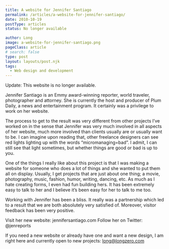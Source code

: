 ```yaml
---
title: A website for Jennifer Santiago
permalink: /articles/a-website-for-jennifer-santiago/
date: 2010-10-19
postType: articles
status: No longer available

author: Long
image: a-website-for-jennifer-santiago.png
pageClass: article
# search: false
type: post
layout: layouts/post.njk
tags:
  - Web design and development
---
```


Update: This website is no longer available.

Jennifer Santiago is an Emmy award-winning reporter, world traveler, photographer and attorney. She is currently the host and producer of Plum Daily, a news and entertainment program. It certainly was a privilege to work on her website.

The process to get to the result was very different from other projects I’ve worked on in the sense that Jennifer was very much involved in all aspects of her website, much more involved than clients usually are or usually want to be. I can imagine upon reading that, other freelance designers can see red lights lighting up with the words “micromanaging=bad”. I admit, I can still see that light sometimes, but whether things are good or bad is up to you.

One of the things I really like about this project is that I was making a website for someone who does a lot of things and she wanted to put them all on display. Usually, I get projects that are just about one thing; a movie, photography, music, fashion, humor, writing, dancing, etc. As much as I hate creating forms, I even had fun building hers. It has been extremely easy to talk to her and I believe it’s been easy for her to talk to me too.

Working with Jennifer has been a bliss. It really was a partnership which led to a result that we are both absolutely very satisfied of. Moreover, visitor feedback has been very positive.

Visit her new website: jennifersantiago.com
Follow her on Twitter: @jenreports

If you need a new website or already have one and want a new design, I am right here and currently open to new projects: long@longzero.com
